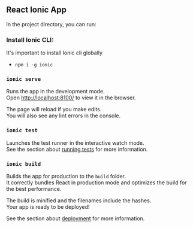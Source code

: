 ## React Ionic App

In the project directory, you can run:

### Install Ionic CLI:

It's important to install Ionic cli globally
* `npm i -g ionic`

### `ionic serve`

Runs the app in the development mode.<br>
Open [http://localhost:8100/](http://localhost:8100/) to view it in the browser.

The page will reload if you make edits.<br>
You will also see any lint errors in the console.

### `ionic test`

Launches the test runner in the interactive watch mode.<br>
See the section about [running tests](https://github.com/amitesh786/ionic-react-app/) for more information.

### `ionic build`

Builds the app for production to the `build` folder.<br>
It correctly bundles React in production mode and optimizes the build for the best performance.

The build is minified and the filenames include the hashes.<br>
Your app is ready to be deployed!

See the section about [deployment](https://github.com/amitesh786/ionic-react-app/) for more information.
